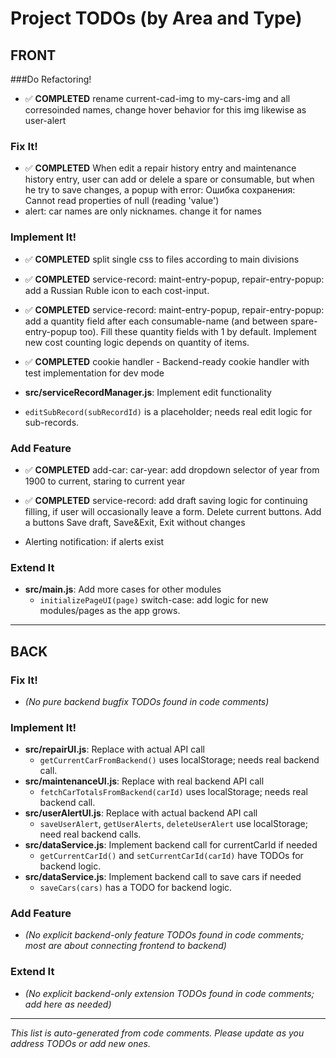 
# Project TODOs (by Area and Type)

## FRONT

###Do Refactoring!
- ✅ **COMPLETED** rename current-cad-img to my-cars-img and all corresoinded names, change hover behavior for this img likewise as user-alert

### Fix It!
- ✅ **COMPLETED** When edit a repair history entry and maintenance history entry, user can add or delele a spare or consumable, but when he try to save changes, a popup with error: Ошибка сохранения: Cannot read properties of null (reading 'value')
- alert: car names are only nicknames. change it for names



### Implement It!
- ✅ **COMPLETED** split single css to files according to main divisions
- ✅ **COMPLETED** service-record: maint-entry-popup, repair-entry-popup: add a Russian Ruble icon to each cost-input.
- ✅ **COMPLETED** service-record: maint-entry-popup, repair-entry-popup: add a quantity field after each consumable-name (and between spare-entry-popup too). Fill these quantity fields with 1 by default. Implement new cost counting logic depends on quantity of items.

- ✅ **COMPLETED** cookie handler - Backend-ready cookie handler with test implementation for dev mode
- **src/serviceRecordManager.js**: Implement edit functionality  
- `editSubRecord(subRecordId)` is a placeholder; needs real edit logic for sub-records.

### Add Feature
- ✅ **COMPLETED** add-car: car-year: add dropdown selector of year from 1900 to current, staring to current year
- ✅ **COMPLETED** service-record: add draft saving logic for continuing filling, if user will occasionally leave a form. Delete current buttons. Add a buttons Save draft, Save&Exit, Exit without changes


- Alerting notification: if alerts exist

### Extend It
- **src/main.js**: Add more cases for other modules  
  - `initializePageUI(page)` switch-case: add logic for new modules/pages as the app grows.

---

## BACK

### Fix It!
- *(No pure backend bugfix TODOs found in code comments)*

### Implement It!
- **src/repairUI.js**: Replace with actual API call  
  - `getCurrentCarFromBackend()` uses localStorage; needs real backend call.
- **src/maintenanceUI.js**: Replace with real backend API call  
  - `fetchCarTotalsFromBackend(carId)` uses localStorage; needs real backend call.
- **src/userAlertUI.js**: Replace with actual backend API call  
  - `saveUserAlert`, `getUserAlerts`, `deleteUserAlert` use localStorage; need real backend calls.
- **src/dataService.js**: Implement backend call for currentCarId if needed  
  - `getCurrentCarId()` and `setCurrentCarId(carId)` have TODOs for backend logic.
- **src/dataService.js**: Implement backend call to save cars if needed  
  - `saveCars(cars)` has a TODO for backend logic.

### Add Feature
- *(No explicit backend-only feature TODOs found in code comments; most are about connecting frontend to backend)*

### Extend It
- *(No explicit backend-only extension TODOs found in code comments; add here as needed)*

---

*This list is auto-generated from code comments. Please update as you address TODOs or add new ones.* 